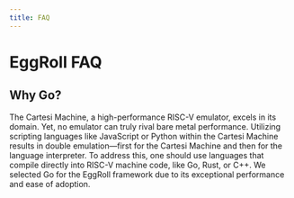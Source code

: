 ```yaml
---
title: FAQ
---
```


# EggRoll FAQ

## Why Go?

The Cartesi Machine, a high-performance RISC-V emulator, excels in its domain.
Yet, no emulator can truly rival bare metal performance.
Utilizing scripting languages like JavaScript or Python within the Cartesi Machine results in double emulation—first for the Cartesi Machine and then for the language interpreter.
To address this, one should use languages that compile directly into RISC-V machine code, like Go, Rust, or C++.
We selected Go for the EggRoll framework due to its exceptional performance and ease of adoption.
